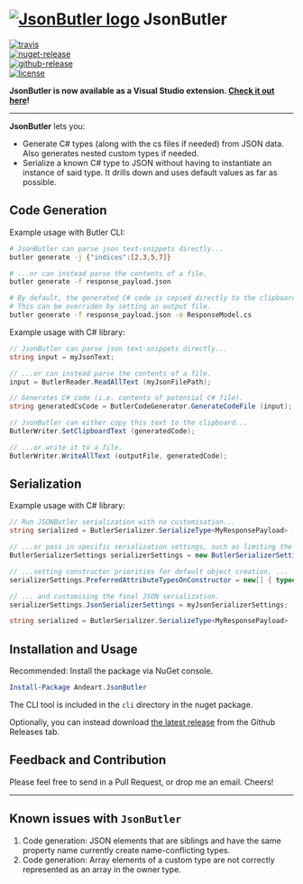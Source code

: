 # [![JsonButler logo][logo]](#) JsonButler

[![travis](https://img.shields.io/travis/andeart/JsonButler.svg)](https://travis-ci.org/andeart/JsonButler)<br />
[![nuget-release](https://img.shields.io/nuget/v/Andeart.JsonButler.svg)](https://www.nuget.org/packages/Andeart.JsonButler)<br />
[![github-release](https://img.shields.io/github/release/andeart/Jsonbutler.svg)](https://github.com/andeart/JsonButler/releases/latest)<br/>
[![license](https://img.shields.io/github/license/andeart/JsonButler.svg)](https://github.com/andeart/JsonButler/blob/master/LICENSE)

**JsonButler is now available as a Visual Studio extension. [Check it out here][jsonbutler ide]!**

---

**JsonButler** lets you:
- Generate C# types (along with the cs files if needed) from JSON data. Also generates nested custom types if needed.
- Serialize a known C# type to JSON without having to instantiate an instance of said type. It drills down and uses default values as far as possible.

## Code Generation
Example usage with Butler CLI:
```bash
# JsonButler can parse json text-snippets directly...
butler generate -j {"indices":[2,3,5,7]}

# ...or can instead parse the contents of a file.
butler generate -f response_payload.json

# By default, the generated C# code is copied directly to the clipboard.
# This can be overriden by setting an output file.
butler generate -f response_payload.json -o ResponseModel.cs
```

Example usage with C# library:
```csharp
// JsonButler can parse json text-snippets directly...
string input = myJsonText;

// ...or can instead parse the contents of a file.
input = ButlerReader.ReadAllText (myJsonFilePath);

// Generates C# code (i.e. contents of potential C# file).
string generatedCsCode = ButlerCodeGenerator.GenerateCodeFile (input);

// JsonButler can either copy this text to the clipboard...
ButlerWriter.SetClipboardText (generatedCode);

// ...or write it to a file.
ButlerWriter.WriteAllText (outputFile, generatedCode);
```

## Serialization
Example usage with C# library:
```csharp
// Run JSONButler serialization with no customisation...
string serialized = ButlerSerializer.SerializeType<MyResponsePayload> ();

// ...or pass in specific serialization settings, such as limiting the scope of type generation, ...
ButlerSerializerSettings serializerSettings = new ButlerSerializerSettings (Assembly.GetExecutingAssembly ());

// ...setting constructor priorities for default object creation, ...
serializerSettings.PreferredAttributeTypesOnConstructor = new[] { typeof(MyConstructorAttribute), typeof(ClientsConstructorAttribute) };

// ... and customising the final JSON serialization.
serializerSettings.JsonSerializerSettings = myJsonSerializerSettings;

string serialized = ButlerSerializer.SerializeType<MyResponsePayload> (serializerSettings);
```

## Installation and Usage
Recommended: Install the package via NuGet console.
```powershell
Install-Package Andeart.JsonButler
```
The CLI tool is included in the `cli` directory in the nuget package.

Optionally, you can instead download [the latest release](https://github.com/andeart/JsonButler/releases/latest) from the Github Releases tab.

## Feedback and Contribution
Please feel free to send in a Pull Request, or drop me an email. Cheers!


---

## Known issues with `JsonButler`
1. Code generation: JSON elements that are siblings and have the same property name currently create name-conflicting types.
2. Code generation: Array elements of a custom type are not correctly represented as an array in the owner type.

[logo]: https://user-images.githubusercontent.com/6226493/44009210-0bdfe344-9e5f-11e8-8439-4c7d32b3ce75.png "JsonButler"
[jsonbutler ide]: https://github.com/andeart/JsonButler-IDE "JsonButler-IDE"
